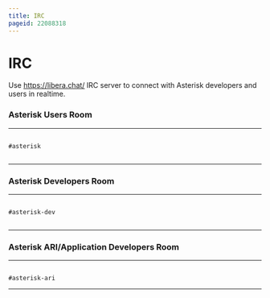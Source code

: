 ```yaml
---
title: IRC
pageid: 22088318
---
```


IRC
===

Use <https://libera.chat/> IRC server to connect with Asterisk developers and users in realtime.

### Asterisk Users Room




---

  
  


```

#asterisk 


```



---


### Asterisk Developers Room




---

  
  


```

#asterisk-dev 


```



---


### Asterisk ARI/Application Developers Room




---

  
  


```

#asterisk-ari

```



---


